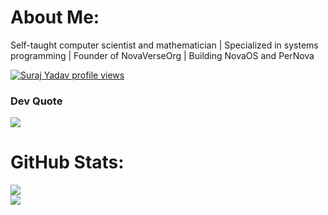 # About Me:
Self-taught computer scientist and mathematician | Specialized in systems programming | Founder of NovaVerseOrg | Building NovaOS and PerNova

[![Suraj Yadav profile views](https://u8views.com/api/v1/github/profiles/122598561/views/day-week-month-total-count.svg)](https://u8views.com/github/Computer-Scientist-01)

### Dev Quote
![](https://quotes-github-readme.vercel.app/api?type=horizontal&theme=radical)

# GitHub Stats:
![](https://nirzak-streak-stats.vercel.app/?user=Computer-Scientist-01&theme=dark&hide_border=false)<br/>
![](https://camo.githubusercontent.com/b1e7de32c00977ab6b5ea3d27762efcb732e97b01fdd15732bf8c428ef11eb37/68747470733a2f2f6769746875622d726561646d652d73746174732e76657263656c2e6170702f6170692f746f702d6c616e67732f3f757365726e616d653d436f6d70757465722d536369656e746973742d3031267468656d653d6461726b26686964655f626f726465723d66616c736526696e636c7564655f616c6c5f636f6d6d6974733d7472756526636f756e745f707269766174653d74727565266c61796f75743d636f6d70616374)

